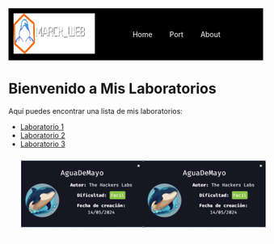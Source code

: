 <!-- Cabecera HTML -->
<div style="display: flex; background-color: black; padding: 10px; align-items: center;">
    <div style="flex: 1;">
        <img src="img/image-1.png" alt="Logo" style="height: 80px;" />
    </div>
    <div style="flex: 2; text-align: center;">
        <a href="https://david-cics.onrender.com/" style="margin: 0 15px; text-decoration: none; color: white;">Home</a>
        <a href="https://david-cics.onrender.com/portfolio" style="margin: 0 15px; text-decoration: none; color: white;">Port</a>
        <a href="https://david-cics.onrender.com/about" style="margin: 0 15px; text-decoration: none; color: white;">About</a>
    </div>
</div>

# Bienvenido a Mis Laboratorios

Aquí puedes encontrar una lista de mis laboratorios:

- [Laboratorio 1](/AguaDeMayo/Maquina_agua_de_mayo.md)
- [Laboratorio 2](/ing_social/ejericio2.md)
- [Laboratorio 3](laboratorio3.md)


<div style="display: flex; padding: 10px; align-items: center;">
    <div style="flex: 2; text-align: center;">
        <div>
        <a href="https://marckweb.github.io/writeUps/AguaDeMayo/Maquina_agua_de_mayo.html" style="margin: 0 15px; text-decoration: none; color: white;">
        <img src='img/aguademayo.png'/>
        <span>DockerLabs:AguaDeMayo</span>
        </a>
        </div>
    </div>
    <div style="flex: 2; text-align: center;">
        <div>
        <a href="https://marckweb.github.io/writeUps/AguaDeMayo/Maquina_agua_de_mayo.html" style="margin: 0 15px; text-decoration: none; color: white;">
        <img src='img/aguademayo.png'/>
        <span>DockerLabs:AguaDeMayo</span>
        </a>
        </div>
    </div>
</div>
